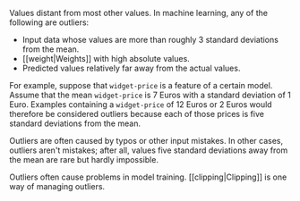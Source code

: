 
Values distant from most other values. In machine learning, any of the
following are outliers:

<ul>
<li>Input data whose values are more than roughly 3 standard deviations
from the mean.</li>
<li>[[weight|Weights]] with high absolute values.</li>
<li>Predicted values relatively far away from the actual values.</li>
</ul>

For example, suppose that <code translate="no" dir="ltr">widget-price</code> is a feature of a certain model.
Assume that the mean <code translate="no" dir="ltr">widget-price</code> is 7 Euros with a standard deviation
of 1 Euro. Examples containing a <code translate="no" dir="ltr">widget-price</code> of 12 Euros or 2 Euros
would therefore be considered outliers because each of those prices is
five standard deviations from the mean.

Outliers are often caused by typos or other input mistakes. In other cases,
outliers aren&#39;t mistakes; after all, values five standard deviations away
from the mean are rare but hardly impossible.

Outliers often cause problems in model training. [[clipping|Clipping]]
is one way of managing outliers.

